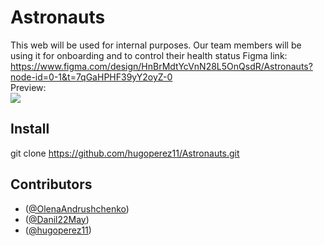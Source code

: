 # Astronauts
This web will be used for internal purposes. Our team members will be using it for onboarding and to control their health status 
Figma link:<br> 
  https://www.figma.com/design/HnBrMdtYcVnN28L5OnQsdR/Astronauts?node-id=0-1&t=7qGaHPHF39yY2oyZ-0<br>
Preview:<br>
<img src="https://i.ibb.co/Xyhg4g0/Image20240516143813.png">
## Install

git clone https://github.com/hugoperez11/Astronauts.git

## Contributors

- ([@OlenaAndrushchenko](https://github.com/OlenaAndrushchenko))
- ([@Danil22May](https://github.com/Danil22May))
- ([@hugoperez11](https://github.com/hugoperez11))
